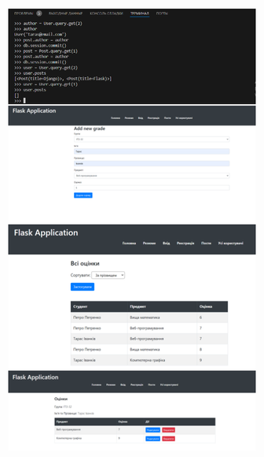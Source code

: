 ![screenshot](https://github.com/programmer123pro/flask-app-lab/blob/dev-10/screenshots/1.png)
![screenshot](https://github.com/programmer123pro/flask-app-lab/blob/dev-10/screenshots/2.png)
![screenshot](https://github.com/programmer123pro/flask-app-lab/blob/dev-10/screenshots/3.png)
![screenshot](https://github.com/programmer123pro/flask-app-lab/blob/dev-10/screenshots/4.png)
